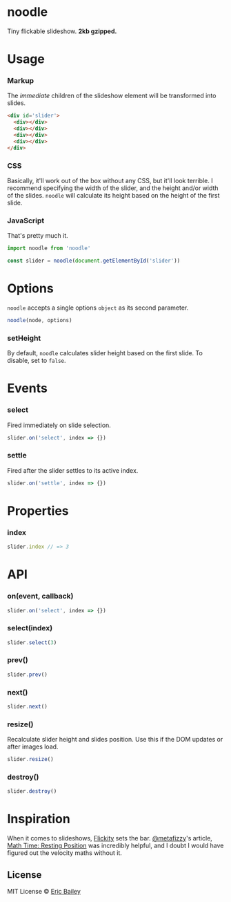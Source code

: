 # noodle
Tiny flickable slideshow. **2kb gzipped.**

# Usage

### Markup
The *immediate* children of the slideshow element will be transformed into
slides.
```html
<div id='slider'>
  <div></div>
  <div></div>
  <div></div>
  <div></div>
</div>
```

### CSS
Basically, it'll work out of the box without any CSS, but it'll look terrible. I
recommend specifying the width of the slider, and the height and/or width of the
slides. `noodle` will calculate its height based on the height of the first
slide.

### JavaScript
That's pretty much it.
```javascript
import noodle from 'noodle'

const slider = noodle(document.getElementById('slider'))
```

# Options
`noodle` accepts a single options `object` as its second parameter.
```javascript
noodle(node, options)
```
### setHeight
By default, `noodle` calculates slider height based on the first slide. To
disable, set to `false`.

# Events
### select
Fired immediately on slide selection.
```javascript
slider.on('select', index => {})
```
### settle
Fired after the slider settles to its active index.
```javascript
slider.on('settle', index => {})
```

# Properties
### index
```javascript
slider.index // => 3
```

# API
### on(event, callback)
```javascript
slider.on('select', index => {})
```
### select(index)
```javascript
slider.select(3)
```
### prev()
```javascript
slider.prev()
```
### next()
```javascript
slider.next()
```
### resize()
Recalculate slider height and slides position. Use this if the DOM updates or
after images load.
```javascript
slider.resize()
```
### destroy()
```javascript
slider.destroy()
```

# Inspiration
When it comes to slideshows, [Flickity](https://github.com/metafizzy/flickity) sets the bar. [@metafizzy](https://github.com/metafizzy/)'s article, [Math Time: Resting Position](https://metafizzy.co/blog/math-time-resting-position/) was incredibly helpful, and I doubt I would have figured out the velocity maths without it.

## License
MIT License © [Eric Bailey](https://estrattonbailey.com)
